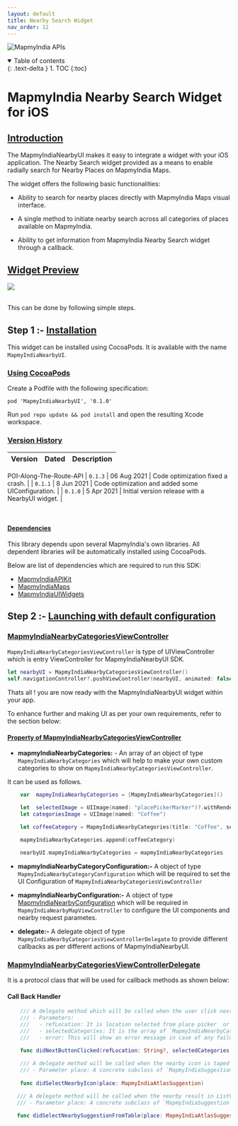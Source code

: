 ```yaml
---
layout: default
title: Nearby Search Widget
nav_order: 12
---
```


![MapmyIndia APIs](https://www.mapmyindia.com/api/img/mapmyindia-api.png)

<details open markdown="block">
  <summary>
    Table of contents
  </summary>
  {: .text-delta }
1. TOC
{:toc}
</details>


# MapmyIndia Nearby Search Widget for iOS

## [Introduction](#Introduction)

The MapmyIndiaNearbyUI makes it easy to integrate a widget with your iOS application. The Nearby Search widget provided as a means to enable radially search for Nearby Places on MapmyIndia Maps.

The widget offers the following basic functionalities:

- Ability to search for nearby places directly with MapmyIndia Maps visual interface.

- A single method to initiate nearby search across all categories of places available on MapmyIndia.

- Ability to get information from MapmyIndia Nearby Search widget through a callback.

## [Widget Preview](#Widget)

![](https://mmi-api-team.s3.amazonaws.com/moveSDK/ios/resources/MapmyIndiaNearbyUI/MapmyIndiaNearbyUI.gif)

<br> This can be done by following simple steps.

## Step 1 :-  [Installation](#Installation)


This widget can be installed using CocoaPods. It is available with the name `MapmyIndiaNearbyUI`.

### [Using CocoaPods](#Using-CocoaPods)

Create a Podfile with the following specification:

```
pod 'MapmyIndiaNearbyUI', '0.1.0'
```

Run `pod repo update && pod install` and open the resulting Xcode workspace.

### [Version History](#Version-History)

| Version | Dated | Description | 
| :---- | :---- | :---- |
POI-Along-The-Route-API
| `0.1.3` | 06 Aug 2021 | Code optimization fixed a crash. |
| `0.1.1` | 8 Jun 2021 | Code optimization and added some UIConfiguration. | 
| `0.1.0` | 5 Apr 2021 | Initial version release with a NearbyUI widget. |

<br>

#### [Dependencies](#Dependencies)

This library depends upon several MapmyIndia's own libraries. All dependent libraries will be automatically installed using CocoaPods.

Below are list of dependencies which are required to run this SDK:

- [MapmyIndiaAPIKit](https://github.com/MapmyIndia/mapmyindia-maps-vectorSDK-iOS/wiki/REST-API-Kit)
- [MapmyIndiaMaps](https://github.com/MapmyIndia/mapmyindia-maps-vectorSDK-iOS/wiki)
- [MapmyIndiaUIWidgets](https://github.com/MapmyIndia/mapmyindia-maps-vectorSDK-iOS/wiki/MapmyIndiaUIWidgets)


## Step 2 :-  [Launching with default configuration](#Launching-with-default-configuration)


### [MapmyIndiaNearbyCategoriesViewController](#MapmyIndiaNearbyCategoriesViewController)

`MapmyIndiaNearbyCategoriesViewController` is type of UIViewController which is entry ViewController for MapmyIndiaNearbyUI SDK. 

```swift
let nearbyUI = MapmyIndiaNearbyCategoriesViewController()
self.navigationController?.pushViewController(nearbyUI, animated: false)
```
Thats all ! you are now ready with the MapmyIndiaNearbyUI widget within your app.

To enhance further and making UI as per your own requirements, refer to the section below:

#### [Property of MapmyIndiaNearbyCategoriesViewController](#Property-of-MapmyIndiaNearbyCategoriesViewController)

 - **mapmyIndiaNearbyCategories:** - An array of an object of type `MapmyIndiaNearbyCategories` which will help to make your own custom categories to show on `MapmyIndiaNearbyCategoriesViewController`.

It can be used as follows.
``` swift
    var  mapmyIndiaNearbyCategories = [MapmyIndiaNearbyCategories]()

    let  selectedImage = UIImage(named: "placePickerMarker")?.withRenderingMode(.alwaysTemplate)
    let categoriesImage = UIImage(named: "Coffee")

    let coffeeCategory = MapmyIndiaNearbyCategories(title: "Coffee", selectedBackgroundColor: selectedColor, unselectedBackgroundColor: .white, selectedImage: selectedImage ?? UIImage(), unselectedImage: selectedImage ?? UIImage(), unselectedTextColor: .black, selectedTextColor: .white, isSelected: true, categoryKeywords: ["FODCOF"], mapNearbyCategoryIcon: categoriesImage)

    mapmyIndiaNearbyCategories.append(coffeeCategory)

    nearbyUI.mapmyIndiaNearbyCategories = mapmyIndiaNearbyCategories

```

 - **mapmyIndiaNearbyCategoryConfiguration:-** A object of type `MapmyIndiaNearbyCategoryConfiguration` which will be required to set the UI Configuration of `MapmyIndiaNearbyCategoriesViewController` 

 - **mapmyIndiaNearbyConfiguration:-** A object of type [MapmyIndiaNearbyConfiguration](#MapmyIndiaNearbyConfiguration) which will be required in `MapmyIndiaNearbyMapViewController` to  configure the UI components and nearby request parametes.
 

- **delegate:-** A delegate object of type `MapmyIndiaNearbyCategoriesViewControllerDelegate` to provide different callbacks as per different actions of MapmyIndiaNearbyUI.

### [MapmyIndiaNearbyCategoriesViewControllerDelegate](#MapmyIndiaNearbyCategoriesViewControllerDelegate)

It is a protocol class that will be used for callback methods as shown below:

#### Call Back Handler
``` swift
    /// A delegate method which will be called when the user click next button in `MapmyIndiaNearbyCategoriesViewController` class
    /// - Parameters:
    ///   - refLocation: It is location selected from place picker  or your current location or location provided by used as refLocation.
    ///   - selectedCategories: It is the array of `MapmyIndiaNearbyCategories` items selected from the categories
    ///   - error: This will show an error message in case of any failure in `MapmyIndiaNearbyCategoriesViewController` class on next button clicked.
   
    func didNextButtonClicked(refLocation: String?, selectedCategories: [MapmyIndiaNearbyCategories]?, error: String? )
 ```

``` swift
    /// A delegate method will be called when the nearby icon is taped on the map. It will return a nearby response for the taped icon.
    /// - Parameter place: A concrete subclass of `MapmyIndiaSuggestion` to represent suggestedLocations object in results of  requests.
   
    func didSelectNearbyIcon(place: MapmyIndiaAtlasSuggestion)
 ```

 ``` swift
    /// A delegate method will be called when the nearby result in ListView is tapped. It will return a nearby response for the tapped item.
    /// - Parameter place: A concrete subclass of `MapmyIndiaSuggestion` to represent suggestedLocations object in results of  requests.
   
    func didSelectNearbySuggestionFromTable(place: MapmyIndiaAtlasSuggestion)
 ```